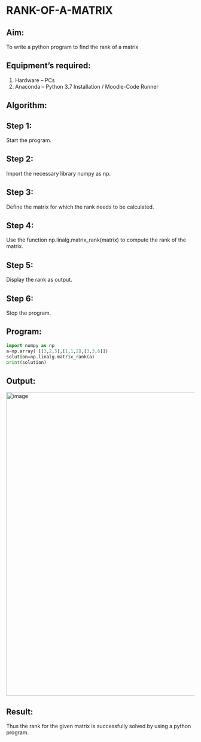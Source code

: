 # RANK-OF-A-MATRIX
## Aim:
To write a python program to find the rank of a matrix
## Equipment’s required:
1. 	Hardware – PCs
2. 	Anaconda – Python 3.7 Installation / Moodle-Code Runner
## Algorithm:
## Step 1:
Start the program.

## Step 2:
Import the necessary library numpy as np.

## Step 3:
Define the matrix for which the rank needs to be calculated.

## Step 4:
Use the function np.linalg.matrix_rank(matrix) to compute the rank of the matrix.

## Step 5:
Display the rank as output.

## Step 6:
Stop the program.

## Program:
```python
import numpy as np
a=np.array( [[3,2,5],[1,1,2],[3,3,6]])
solution=np.linalg.matrix_rank(a)
print(solution)
```
## Output:
<img width="748" height="811" alt="image" src="https://github.com/user-attachments/assets/f75339ce-ec5b-4555-8fd7-7d5d8ff9816e" />


## Result:
Thus the rank for the given matrix is successfully solved by  using a python program.


